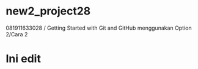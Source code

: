 # new2_project28
081911633028 / Getting Started with Git and GitHub menggunakan Option 2/Cara 2
# Ini edit
